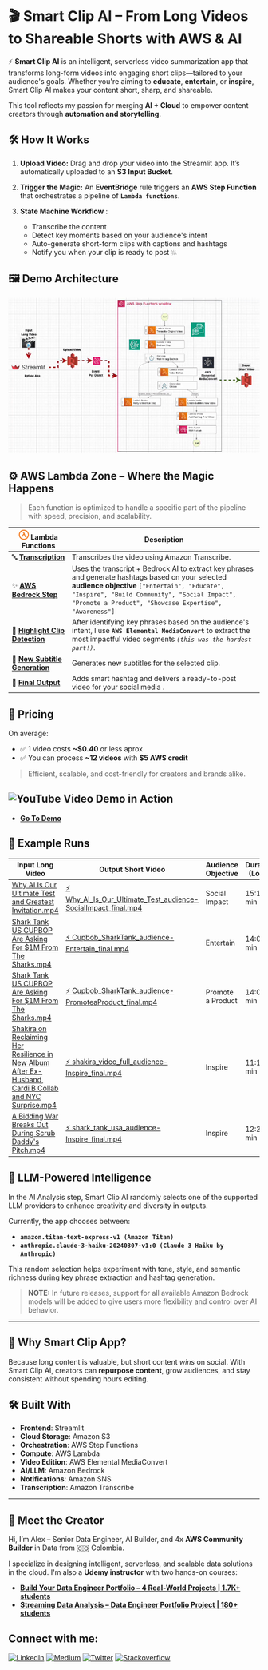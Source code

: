 # 🎬 Smart Clip AI – From Long Videos to Shareable Shorts with AWS & AI

⚡ **Smart Clip AI** is an intelligent, serverless video summarization app that transforms long-form videos into engaging short clips—tailored to your audience's goals. Whether you're aiming to **educate**, **entertain**, or **inspire**, Smart Clip AI makes your content short, sharp, and shareable.

This tool reflects my passion for merging **AI + Cloud** to empower content creators through **automation and storytelling**.

## 🛠️ How It Works

1. **Upload Video:** Drag and drop your video into the Streamlit app. It’s automatically uploaded to an **S3 Input Bucket**.
2. **Trigger the Magic:** An **EventBridge** rule triggers an **AWS Step Function** that orchestrates a pipeline of **`Lambda functions`**.
3. **State Machine Workflow** :
   
   - Transcribe the content
   - Detect key moments based on your audience's intent
   - Auto-generate short-form clips with captions and hashtags
   - Notify you when your clip is ready to post 💥
     
## 🖼️ Demo Architecture

![Smart Clip AI State Machine Diagram](https://github.com/alexbonella/awslambda-hack-smartclip-ai/blob/main/images/New-Flow.gif)

## ⚙️ AWS Lambda Zone – Where the Magic Happens

> Each function is optimized to handle a specific part of the pipeline with speed, precision, and scalability.

| <img src="https://github.com/alexbonella/awslambda-hack-smartclip-ai/blob/main/media/lambda_icon.png" width="20"/> **Lambda Functions** | Description |
|------|-------------|
| 🔤 [**Transcription**](https://github.com/alexbonella/awslambda-hack-smartclip-ai/blob/main/scripts/lambda_functions/audio_transcribe.py) | Transcribes the video using Amazon Transcribe. |
| ✨ [**AWS Bedrock Step**](https://github.com/alexbonella/awslambda-hack-smartclip-ai/blob/main/scripts/lambda_functions/answer-bedrock.py) | Uses the transcript + Bedrock AI to extract key phrases and generate hashtags based on your selected **audience objective**  `["Entertain", "Educate", "Inspire", "Build Community", "Social Impact", "Promote a Product", "Showcase Expertise", "Awareness"]` |
| 🎯 [**Highlight Clip Detection**](https://github.com/alexbonella/awslambda-hack-smartclip-ai/blob/main/scripts/lambda_functions/video_clips.py) | After identifying key phrases based on the audience's intent, I use **`AWS Elemental MediaConvert`** to extract the most impactful video segments *`(this was the hardest part!)`*. |
| 💬 [**New Subtitle Generation**](https://github.com/alexbonella/awslambda-hack-smartclip-ai/blob/main/scripts/lambda_functions/little_video_subtitles.py) | Generates new subtitles for the selected clip. |
| 📲 [**Final Output**](https://github.com/alexbonella/awslambda-hack-smartclip-ai/blob/main/scripts/lambda_functions/hashtag_video.py) | Adds smart hashtag and delivers a ready-to-post video for your social media . 

## 💸 Pricing

On average:
- ✅ 1 video costs **~$0.40** or less aprox 
- ✅ You can process **~12 videos** with **$5 AWS credit**

> Efficient, scalable, and cost-friendly for creators and brands alike.

## ![YouTube](https://img.icons8.com/color/48/000000/youtube-play.png) Video Demo in Action

* [**Go To Demo**](https://youtu.be/owTl5Fg5GVU)

## 🎥 Example Runs

| Input Long Video | Output Short Video | Audience Objective | Duration (Long) | Duration (Short) | Reduction (%) |
|------------------|--------------------|--------------------|------------------|-------------------|----------------|
| [Why AI Is Our Ultimate Test and Greatest Invitation.mp4](https://www.youtube.com/watch?v=6kPHnl-RsVI) | [⚡ Why_AI_Is_Our_Ultimate_Test_audience-SocialImpact_final.mp4](https://drive.google.com/file/d/1VqvoNLzrEV9f62s-6o-7Y60QR8TxK7u4/view?usp=drive_link) | Social Impact | 15:15 min | 1:00 min | 93.4% |
| [Shark Tank US CUPBOP Are Asking For $1M From The Sharks.mp4](https://www.youtube.com/watch?v=MdA1JIUTEHc&t=5s) | [⚡ Cupbob_SharkTank_audience-Entertain_final.mp4](https://drive.google.com/file/d/1-0z0XSAeHv7d3sZH4AOvFZsWzfDJ7QXH/view?usp=drive_link) | Entertain | 14:02 min | 00:47 min | 94.42% |
| [Shark Tank US CUPBOP Are Asking For $1M From The Sharks.mp4](https://www.youtube.com/watch?v=MdA1JIUTEHc&t=5s) | [⚡ Cupbob_SharkTank_audience-PromoteaProduct_final.mp4](https://drive.google.com/file/d/1u70_w96R39Umx3m4usTnSe7NRetj51KP/view?usp=drive_link) | Promote a Product | 14:02 min | 00:52 min | 93.82% |
| [Shakira on Reclaiming Her Resilience in New Album After Ex-Husband, Cardi B Collab and NYC Surprise.mp4](https://www.youtube.com/watch?v=GPmnZdaa1bk) | [⚡ shakira_video_full_audience-Inspire_final.mp4](https://drive.google.com/file/d/1x8ubftd9_9xZdaFcVNwMkuRWOrCQ8WlJ/view?usp=drive_link) | Inspire | 11:13 min | 00:38 min | 94.35% |
| [A Bidding War Breaks Out During Scrub Daddy's Pitch.mp4](https://www.youtube.com/watch?v=ae5MssJ8en4&t=11s) | [⚡ shark_tank_usa_audience-Inspire_final.mp4](https://drive.google.com/file/d/16p8r0DIX6f47n94nv794lSufikOa101Y/view?usp=drive_link) | Inspire | 12:20 min | 0:38 min | 	94.86% |

##  🧠 LLM-Powered Intelligence

In the AI Analysis step, Smart Clip AI randomly selects one of the supported LLM providers to enhance creativity and diversity in outputs.

Currently, the app chooses between:

* **`amazon.titan-text-express-v1 (Amazon Titan)`**
* **`anthropic.claude-3-haiku-20240307-v1:0 (Claude 3 Haiku by Anthropic)`**

This random selection helps experiment with tone, style, and semantic richness during key phrase extraction and hashtag generation.

> **NOTE:** In future releases, support for all available Amazon Bedrock models will be added to give users more flexibility and control over AI behavior.

---

## 🎯 Why Smart Clip App?

Because long content is valuable, but short content *wins* on social. With Smart Clip AI, creators can **repurpose content**, grow audiences, and stay consistent without spending hours editing.

## 🛠️ Built With

- **Frontend**: Streamlit
- **Cloud Storage**: Amazon S3
- **Orchestration**: AWS Step Functions
- **Compute**: AWS Lambda
- **Video Edition**: AWS Elemental MediaConvert
- **AI/LLM**: Amazon Bedrock
- **Notifications**: Amazon SNS
- **Transcription**: Amazon Transcribe

---

## 🤘 Meet the Creator

Hi, I’m Alex – Senior Data Engineer, AI Builder, and 4x **AWS Community Builder** in Data from 🇨🇴 Colombia.  

I specialize in designing intelligent, serverless, and scalable data solutions in the cloud. I'm also a **Udemy instructor** with two hands-on courses:
- [**Build Your Data Engineer Portfolio – 4 Real-World Projects | 1.7K+ students**](https://www.udemy.com/course/crea-tu-portafolio-como-data-engineer-4-proyectos-reales-datexland/?couponCode=B91BB3D-JUNIO)
- [**Streaming Data Analysis – Data Engineer Portfolio Project | 180+ students**](https://www.udemy.com/course/analisis-de-streaming-de-datos-portafolio-data-engineer/?couponCode=4CBC9B3-JUNIO)

## Connect with me: 

 [![LinkedIn](https://img.shields.io/badge/-LinkedIn-3b5998)](https://www.linkedin.com/in/alexanderbolano)
 [![Medium](https://img.shields.io/badge/-Medium-black)](https://datexland.medium.com/)
 [![Twitter](https://img.shields.io/badge/-@datexland-1DA1F2)](https://twitter.com/datexland)
 [![Stackoverflow](https://img.shields.io/badge/-Stackoverflow-ff7c55)](https://stackoverflow.com/users/10906576/alexbonella)
 
